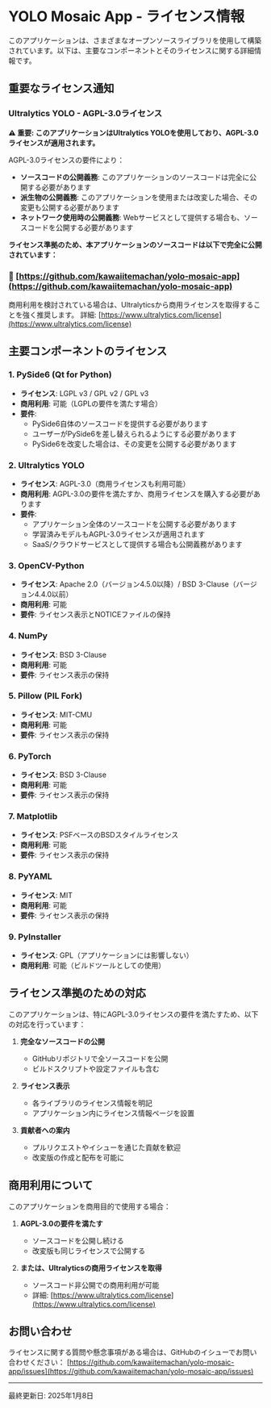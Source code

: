 # YOLO Mosaic App - ライセンス情報

このアプリケーションは、さまざまなオープンソースライブラリを使用して構築されています。以下は、主要なコンポーネントとそのライセンスに関する詳細情報です。

## 重要なライセンス通知

### Ultralytics YOLO - AGPL-3.0ライセンス

**⚠️ 重要: このアプリケーションはUltralytics YOLOを使用しており、AGPL-3.0ライセンスが適用されます。**

AGPL-3.0ライセンスの要件により：
- **ソースコードの公開義務**: このアプリケーションのソースコードは完全に公開する必要があります
- **派生物の公開義務**: このアプリケーションを使用または改変した場合、その変更も公開する必要があります
- **ネットワーク使用時の公開義務**: Webサービスとして提供する場合も、ソースコードを公開する必要があります

**ライセンス準拠のため、本アプリケーションのソースコードは以下で完全に公開されています：**

### 📂 [https://github.com/kawaiitemachan/yolo-mosaic-app](https://github.com/kawaiitemachan/yolo-mosaic-app)

商用利用を検討されている場合は、Ultralyticsから商用ライセンスを取得することを強く推奨します。
詳細: [https://www.ultralytics.com/license](https://www.ultralytics.com/license)

## 主要コンポーネントのライセンス

### 1. PySide6 (Qt for Python)
- **ライセンス**: LGPL v3 / GPL v2 / GPL v3
- **商用利用**: 可能（LGPLの要件を満たす場合）
- **要件**: 
  - PySide6自体のソースコードを提供する必要があります
  - ユーザーがPySide6を差し替えられるようにする必要があります
  - PySide6を改変した場合は、その変更を公開する必要があります

### 2. Ultralytics YOLO
- **ライセンス**: AGPL-3.0（商用ライセンスも利用可能）
- **商用利用**: AGPL-3.0の要件を満たすか、商用ライセンスを購入する必要があります
- **要件**: 
  - アプリケーション全体のソースコードを公開する必要があります
  - 学習済みモデルもAGPL-3.0ライセンスが適用されます
  - SaaS/クラウドサービスとして提供する場合も公開義務があります

### 3. OpenCV-Python
- **ライセンス**: Apache 2.0（バージョン4.5.0以降）/ BSD 3-Clause（バージョン4.4.0以前）
- **商用利用**: 可能
- **要件**: ライセンス表示とNOTICEファイルの保持

### 4. NumPy
- **ライセンス**: BSD 3-Clause
- **商用利用**: 可能
- **要件**: ライセンス表示の保持

### 5. Pillow (PIL Fork)
- **ライセンス**: MIT-CMU
- **商用利用**: 可能
- **要件**: ライセンス表示の保持

### 6. PyTorch
- **ライセンス**: BSD 3-Clause
- **商用利用**: 可能
- **要件**: ライセンス表示の保持

### 7. Matplotlib
- **ライセンス**: PSFベースのBSDスタイルライセンス
- **商用利用**: 可能
- **要件**: ライセンス表示の保持

### 8. PyYAML
- **ライセンス**: MIT
- **商用利用**: 可能
- **要件**: ライセンス表示の保持

### 9. PyInstaller
- **ライセンス**: GPL（アプリケーションには影響しない）
- **商用利用**: 可能（ビルドツールとしての使用）

## ライセンス準拠のための対応

このアプリケーションは、特にAGPL-3.0ライセンスの要件を満たすため、以下の対応を行っています：

1. **完全なソースコードの公開**
   - GitHubリポジトリで全ソースコードを公開
   - ビルドスクリプトや設定ファイルも含む

2. **ライセンス表示**
   - 各ライブラリのライセンス情報を明記
   - アプリケーション内にライセンス情報ページを設置

3. **貢献者への案内**
   - プルリクエストやイシューを通じた貢献を歓迎
   - 改変版の作成と配布を可能に

## 商用利用について

このアプリケーションを商用目的で使用する場合：

1. **AGPL-3.0の要件を満たす**
   - ソースコードを公開し続ける
   - 改変版も同じライセンスで公開する

2. **または、Ultralyticsの商用ライセンスを取得**
   - ソースコード非公開での商用利用が可能
   - 詳細: [https://www.ultralytics.com/license](https://www.ultralytics.com/license)

## お問い合わせ

ライセンスに関する質問や懸念事項がある場合は、GitHubのイシューでお問い合わせください：
[https://github.com/kawaiitemachan/yolo-mosaic-app/issues](https://github.com/kawaiitemachan/yolo-mosaic-app/issues)

---

最終更新日: 2025年1月8日